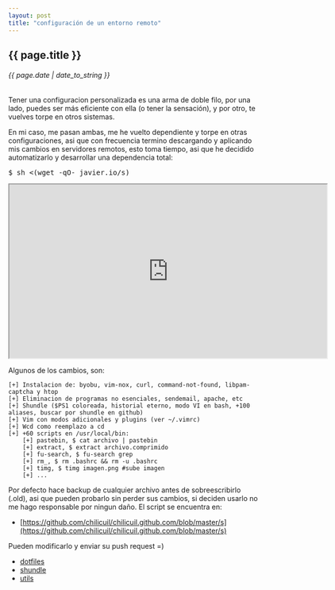 ```yaml
---
layout: post
title: "configuración de un entorno remoto"
---
```


## {{ page.title }}
###### {{ page.date | date_to_string }}

Tener una configuracion personalizada es una arma de doble filo, por una lado, puedes ser más eficiente con ella (o tener la sensación), y por otro, te vuelves torpe en otros sistemas.

En mi caso, me pasan ambas, me he vuelto dependiente y torpe en otras configuraciones, asi que con frecuencia termino descargando y aplicando mis cambios en servidores remotos, esto toma tiempo, asi que he decidido automatizarlo y desarrollar una dependencia total:

<pre class="sh_sh">
$ sh &lt;(wget -qO- javier.io/s)
</pre>

<iframe class="showterm" src="http://showterm.io/3bfc94afe0f51e8d6411f" width="640" height="350">&nbsp;</iframe> 

Algunos de los cambios, son:

    [+] Instalacion de: byobu, vim-nox, curl, command-not-found, libpam-captcha y htop
    [+] Eliminacion de programas no esenciales, sendemail, apache, etc
    [+] Shundle ($PS1 coloreada, historial eterno, modo VI en bash, +100 aliases, buscar por shundle en github)
    [+] Vim con modos adicionales y plugins (ver ~/.vimrc)
    [+] Wcd como reemplazo a cd
    [+] +60 scripts en /usr/local/bin:
        [+] pastebin, $ cat archivo | pastebin
        [+] extract, $ extract archivo.comprimido
        [+] fu-search, $ fu-search grep
        [+] rm_, $ rm .bashrc && rm -u .bashrc
        [+] timg, $ timg imagen.png #sube imagen
        [+] ...

Por defecto hace backup de cualquier archivo antes de sobreescribirlo (.old), asi que pueden probarlo sin perder sus cambios, si deciden usarlo no me hago responsable por ningun daño. El script se encuentra en:

- [https://github.com/chilicuil/chilicuil.github.com/blob/master/s](https://github.com/chilicuil/chilicuil.github.com/blob/master/s)

Pueden modificarlo y enviar su push request =)

- [dotfiles](https://github.com/chilicuil/dotfiles/)
- [shundle](https://github.com/chilicuil/shundle)
- [utils](https://github.com/chilicuil/learn/)
